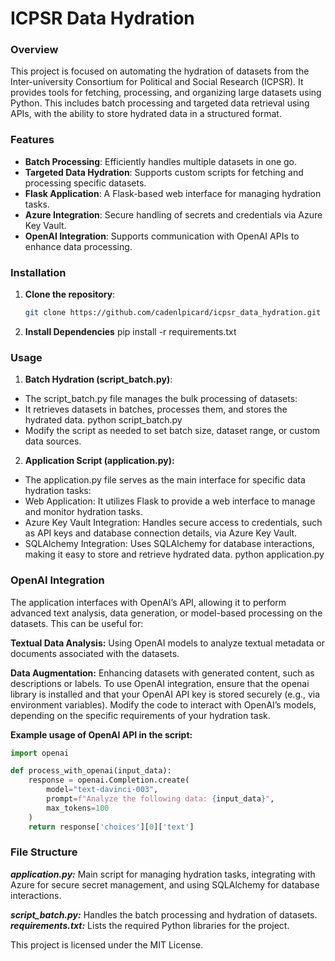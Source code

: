 # ICPSR Data Hydration

### Overview
This project is focused on automating the hydration of datasets from the Inter-university Consortium for Political and Social Research (ICPSR). It provides tools for fetching, processing, and organizing large datasets using Python. This includes batch processing and targeted data retrieval using APIs, with the ability to store hydrated data in a structured format.

### Features
- **Batch Processing**: Efficiently handles multiple datasets in one go.
- **Targeted Data Hydration**: Supports custom scripts for fetching and processing specific datasets.
- **Flask Application**: A Flask-based web interface for managing hydration tasks.
- **Azure Integration**: Secure handling of secrets and credentials via Azure Key Vault.
- **OpenAI Integration**: Supports communication with OpenAI APIs to enhance data processing.

### Installation

1. **Clone the repository**:
   ```bash
   git clone https://github.com/cadenlpicard/icpsr_data_hydration.git
2. **Install Dependencies**
   pip install -r requirements.txt

### Usage

1. **Batch Hydration (script_batch.py)**:
  - The script_batch.py file manages the bulk processing of datasets:
  - It retrieves datasets in batches, processes them, and stores the hydrated data.
  python script_batch.py
  - Modify the script as needed to set batch size, dataset range, or custom data sources.
2. **Application Script (application.py):**
  - The application.py file serves as the main interface for specific data hydration tasks:
  - Web Application: It utilizes Flask to provide a web interface to manage and monitor hydration tasks.
  - Azure Key Vault Integration: Handles secure access to credentials, such as API keys and database connection details, via Azure Key Vault.
  - SQLAlchemy Integration: Uses SQLAlchemy for database interactions, making it easy to store and retrieve hydrated data.
    python application.py
    
### OpenAI Integration

The application interfaces with OpenAI’s API, allowing it to perform advanced text analysis, data generation, or model-based processing on the datasets. This can be useful for:

**Textual Data Analysis:** Using OpenAI models to analyze textual metadata or documents associated with the datasets.

**Data Augmentation:** Enhancing datasets with generated content, such as descriptions or labels.
To use OpenAI integration, ensure that the openai library is installed and that your OpenAI API key is stored securely (e.g., via environment variables). Modify the code to interact with OpenAI’s models, depending on the specific requirements of your hydration task.

**Example usage of OpenAI API in the script:**

```python
import openai

def process_with_openai(input_data):
    response = openai.Completion.create(
        model="text-davinci-003",
        prompt=f"Analyze the following data: {input_data}",
        max_tokens=100
    )
    return response['choices'][0]['text']

```
### File Structure
***application.py:*** Main script for managing hydration tasks, integrating with Azure for secure secret management, and using SQLAlchemy for database interactions.

***script_batch.py:*** Handles the batch processing and hydration of datasets.
***requirements.txt:*** Lists the required Python libraries for the project.


This project is licensed under the MIT License.
